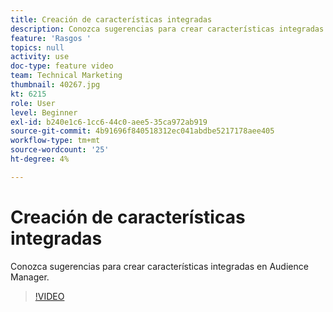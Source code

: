 ```yaml
---
title: Creación de características integradas
description: Conozca sugerencias para crear características integradas en Audience Manager.
feature: 'Rasgos '
topics: null
activity: use
doc-type: feature video
team: Technical Marketing
thumbnail: 40267.jpg
kt: 6215
role: User
level: Beginner
exl-id: b240e1c6-1cc6-44c0-aee5-35ca972ab919
source-git-commit: 4b91696f840518312ec041abdbe5217178aee405
workflow-type: tm+mt
source-wordcount: '25'
ht-degree: 4%

---
```


# Creación de características integradas

Conozca sugerencias para crear características integradas en Audience Manager.

>[!VIDEO](https://video.tv.adobe.com/v/40267/?quality=12&learn=on)
